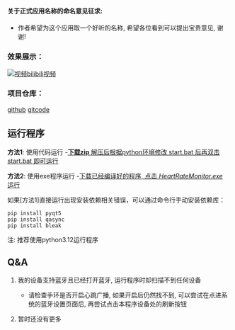 #### 关于正式应用名称的命名意见征求:
- 作者希望为这个应用取一个好听的名称, 希望各位看到可以提出宝贵意见, 谢谢!

### 效果展示：
[![视频](https://i1.hdslb.com/bfs/archive/3b60eb45c7b24938e62cdd3f3bc28e56ff5d8e2c.jpg@308w_174h)bilibili视频](https://www.bilibili.com/video/BV1VsEbzeE1N)

### 项目仓库：
[github](https://github.com/lin15266115/HeartRateMonitor)
[gitcode](https://gitcode.com/lin15266115/HeartBeat)

## 运行程序

**方法1**: 使用代码运行 -<u>**下载zip** 解压后根据python环境修改 [start.bat](start.bat) 后再双击 [start.bat](start.bat) 即可运行</u>

**方法2**: 使用exe程序运行 -<u>下载已经编译好的程序, 点击 *HeartRateMonitor.exe* 运行</u>

如果[方法1]直接运行出现安装依赖相关错误，可以通过命令行手动安装依赖库：

    pip install pyqt5
    pip install qasync
    pip install bleak

注: 推荐使用python3.12运行程序

## Q&A
1. 我的设备支持蓝牙且已经打开蓝牙, 运行程序时却扫描不到任何设备
	- 请检查手环是否开启心跳广播, 如果开启后仍然找不到, 可以尝试在点进系统的蓝牙设置页面后, 再尝试点击本程序设备处的刷新按钮

2. 暂时还没有更多
